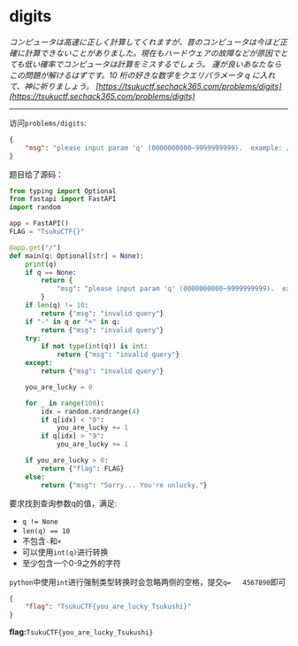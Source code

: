 # digits

*コンピュータは高速に正しく計算してくれますが、昔のコンピュータは今ほど正確に計算できないことがありました。現在もハードウェアの故障などが原因でとても低い確率でコンピュータは計算をミスするでしょう。 運が良いあなたならこの問題が解けるはずです。10 桁の好きな数字をクエリパラメータ q に入れて、神に祈りましょう。*
*[https://tsukuctf.sechack365.com/problems/digits](https://tsukuctf.sechack365.com/problems/digits)*

---

访问`problems/digits`:

```json
{
	"msg": "please input param 'q' (0000000000~9999999999).  example: /?q=1234567890"
}
```

题目给了源码：

```python
from typing import Optional
from fastapi import FastAPI
import random

app = FastAPI()
FLAG = "TsukuCTF{}"

@app.get("/")
def main(q: Optional[str] = None):
    print(q)
    if q == None:
        return {
            "msg": "please input param 'q' (0000000000~9999999999).  example: /?q=1234567890"
        }
    if len(q) != 10:
        return {"msg": "invalid query"}
    if "-" in q or "+" in q:
        return {"msg": "invalid query"}
    try:
        if not type(int(q)) is int:
            return {"msg": "invalid query"}
    except:
        return {"msg": "invalid query"}

    you_are_lucky = 0

    for _ in range(100):
        idx = random.randrange(4)
        if q[idx] < "0":
            you_are_lucky += 1
        if q[idx] > "9":
            you_are_lucky += 1

    if you_are_lucky > 0:
        return {"flag": FLAG}
    else:
        return {"msg": "Sorry... You're unlucky."}
```

要求找到查询参数q的值，满足:

* `q != None`
* `len(q) == 10`
* 不包含`-`和`+`
* 可以使用`int(q)`进行转换
* 至少包含一个0-9之外的字符

`python`中使用`int`进行强制类型转换时会忽略两侧的空格，提交`q=   4567890`即可


```json
{
	"flag": "TsukuCTF{you_are_lucky_Tsukushi}"
}
```

**flag:**`TsukuCTF{you_are_lucky_Tsukushi} `
